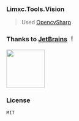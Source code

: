 ### Limxc.Tools.Vision 

> Used [OpencvSharp](https://github.com/shimat/opencvsharp)  

### Thanks to [JetBrains](https://jb.gg/OpenSource) ！  
<img src="https://www.jetbrains.com/shop/static/images/jetbrains-logo-inv.svg" height="100">     

### License
    MIT